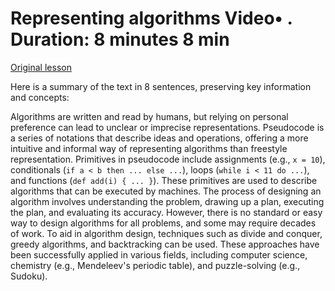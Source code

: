 # Representing algorithms Video• . Duration: 8 minutes 8 min

[Original lesson](https://www.coursera.org/learn/uol-fundamentals-of-computer-science/lecture/LKhQA/representing-algorithms)

Here is a summary of the text in 8 sentences, preserving key information and concepts:

Algorithms are written and read by humans, but relying on personal preference can lead to unclear or imprecise representations. Pseudocode is a series of notations that describe ideas and operations, offering a more intuitive and informal way of representing algorithms than freestyle representation. Primitives in pseudocode include assignments (e.g., `x = 10`), conditionals (`if a < b then ... else ...`), loops (`while i < 11 do ...`), and functions (`def add(i) { ... }`). These primitives are used to describe algorithms that can be executed by machines. The process of designing an algorithm involves understanding the problem, drawing up a plan, executing the plan, and evaluating its accuracy. However, there is no standard or easy way to design algorithms for all problems, and some may require decades of work. To aid in algorithm design, techniques such as divide and conquer, greedy algorithms, and backtracking can be used. These approaches have been successfully applied in various fields, including computer science, chemistry (e.g., Mendeleev's periodic table), and puzzle-solving (e.g., Sudoku).

